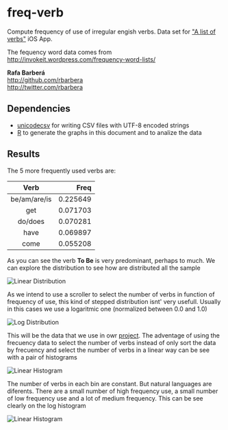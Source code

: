 # freq-verb
Compute frequency of use of irregular engish verbs. Data set for ["A list of verbs"][1] iOS App.

The fequency word data comes from <http://invokeit.wordpress.com/frequency-word-lists/>

**Rafa Barberá**  
  <http://github.com/rbarbera>  
  <http://twitter.com/rbarbera>

## Dependencies

* [unicodecsv][2] for writing CSV files with UTF-8 encoded strings
* [R][3] to generate the graphs in this document and to analize the data

## Results

The 5 more frequently used verbs are:

|Verb                  |     Freq |
|:--------------------:|---------:|
| be/am/are/is         | 0.225649 |
| get                  | 0.071703 |
| do/does              | 0.070281 |
| have                 | 0.069897 |
| come                 | 0.055208 |

As you can see the verb **To Be** is very predominant, perhaps to much. We can explore the distribution to see how are distributed all the sample

![Linear Distribution](https://raw.github.com/rbarbera/freq-verbs/master/freq-verb-linear.png)

As we intend to use a scroller to select the number of verbs in function of frequency of use, this kind of stepped distribution isnt' very usefull. Usually in this cases we use a logaritmic one (normalized between 0.0 and 1.0)

![Log Distribution](https://raw.github.com/rbarbera/freq-verbs/master/freq-verb-log.png)

This will be the data that we use in owr [project][1]. The adventage of using the frecuency data to select the number of verbs instead of only sort the data by frecuency and select the number of verbs in a linear way can be see with a pair of histograms

![Linear Histogram](https://raw.github.com/rbarbera/freq-verbs/master/hist-idx.png)

The number of verbs in each bin are constant. But natural languages are diferents. There are a small number of high frequency use, a small number of low frequency use and a lot of medium frequency. This can be see clearly on the log histogram

![Linear Histogram](https://raw.github.com/rbarbera/freq-verbs/master/hist-log.png)

[1]:https://github.com/rbarbera/irregularverbs
[2]:https://github.com/jdunck/python-unicodecsv
[3]:http://www.R-project.org

